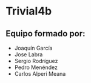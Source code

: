 # Trivial4b
## Equipo formado por: 

* Joaquín García
* Jose Labra
* Sergio Rodríguez
* Pedro Menéndez
* Carlos Alperi Meana
